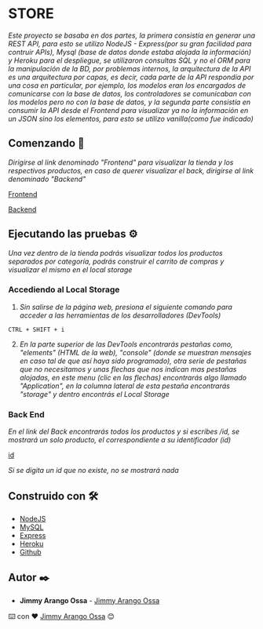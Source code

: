# STORE

_Este proyecto se basaba en dos partes, la primera consistía en generar una REST API, para esto se utilizo NodeJS - Express(por su gran facilidad para contruir APIs), Mysql (base de datos donde estaba alojada la información) y Heroku para el despliegue, se utilizaron consultas SQL y no el ORM para la manipulación de la BD, por problemas internos, la arquitectura de la API es una arquitectura por capas, es decir, cada parte de la API respondía por una cosa en particular, por ejemplo, los modelos eran los encargados de comunicarse con la base de datos, los controladores se comunicaban con los modelos pero no con la base de datos, y la segunda parte consistía en consumir la API desde el Frontend para visualizar ya no la información en un JSON sino los elementos, para esto se utilizo vanilla(como fue indicado)_

## Comenzando 🚀

_Dirigirse al link denominado "Frontend" para visualizar la tienda y los respectivos productos, en caso de querer visualizar el back, dirigirse al link denominado "Backend"_

[Frontend](https://jimalaros.github.io/frontend/)

[Backend](https://back-store-jimmy-arango.herokuapp.com/products)

## Ejecutando las pruebas ⚙️

_Una vez dentro de la tienda podrás visualizar todos los productos separados por categoría, podrás construir el carrito de compras y visualizar el mismo en el local storage_

### Accediendo al Local Storage

1. _Sin salirse de la página web, presiona el siguiente comando para acceder a las herramientas de los desarrolladores (DevTools)_

```
CTRL + SHIFT + i
```

2. _En la parte superior de las DevTools encontrarás pestañas como, "elements" (HTML de la web), "console" (donde se muestran mensajes en caso tal de que así haya sido programado), otra serie de pestañas que no necesitamos y unas flechas que nos indican mas pestañas alojadas, en este menu (clic en las flechas) encontrarás algo llamado "Application", en la columna lateral de esta pestaña encontrarás "storage" y dentro encontrás el Local Storage_

### Back End

_En el link del Back encontrarás todos los productos y si escribes /id, se mostrará un solo producto, el correspondiente a su identificador (id)_

[id](https://back-store-jimmy-arango.herokuapp.com/products/21)

_Si se digita un id que no existe, no se mostrará nada_

## Construido con 🛠️

* [NodeJS](https://nodejs.org/en/)
* [MySQL](https://www.mysql.com/products/workbench/)
* [Express](https://expressjs.com/es/) 
* [Heroku](https://www.heroku.com/)
* [Github](https://github.com/)

## Autor ✒️

* **Jimmy Arango Ossa** - [Jimmy Arango Ossa](https://www.linkedin.com/in/jimmy-arango-ossa)

⌨️ con ❤️ [Jimmy Arango Ossa](https://github.com/jimalaros) 😊
